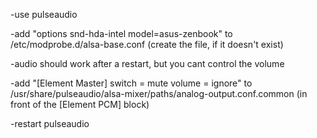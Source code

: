 -use pulseaudio

-add "options snd-hda-intel model=asus-zenbook" 
 to /etc/modprobe.d/alsa-base.conf
 (create the file, if it doesn't exist)
 
-audio should work after a restart, but you cant control the volume

-add "[Element Master]
      switch = mute
      volume = ignore"
 to /usr/share/pulseaudio/alsa-mixer/paths/analog-output.conf.common
 (in front of the [Element PCM] block)
 
 -restart pulseaudio
